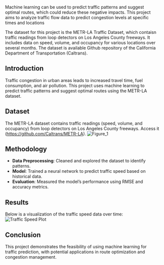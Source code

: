  Machine learning can be used to predict traffic patterns and suggest optimal routes, which could reduce these negative impacts. This project aims to analyze traffic flow data to predict congestion levels at specific times and locations 

The dataset for this project is the METR-LA Traffic Dataset, which contaisn traffic readings from loop detectors on Los Angeles County freeways. It includes data on speed, volume, and occupancy for various locations over several months. The dataset is available Github repository of the California Department of Transportation (Caltrans). 

## Introduction
Traffic congestion in urban areas leads to increased travel time, fuel consumption, and air pollution. This project uses machine learning to predict traffic patterns and suggest optimal routes using the METR-LA dataset.

## Dataset
The METR-LA dataset contains traffic readings (speed, volume, and occupancy) from loop detectors on Los Angeles County freeways. Access it (https://github.com/Caltrans/METR-LA). ![Figure_1](https://github.com/user-attachments/assets/66486adb-3064-4403-aa0e-7a6dc636bf9b)


## Methodology
- **Data Preprocessing**: Cleaned and explored the dataset to identify patterns.
- **Model**: Trained a neural network to predict traffic speed based on historical data.
- **Evaluation**: Measured the model’s performance using RMSE and accuracy metrics.

## Results
Below is a visualization of the traffic speed data over time:
![Traffic Speed Plot](http://home.znet.com/schester/calculations/traffic/la/plots/all/la_weekdays.gif)



## Conclusion
This project demonstrates the feasibility of using machine learning for traffic prediction, with potential applications in route optimization and congestion management.

